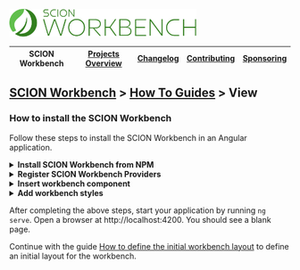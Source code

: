 <a href="/README.md"><img src="/resources/branding/scion-workbench-banner.svg" height="50" alt="SCION Workbench"></a>

| SCION Workbench | [Projects Overview][menu-projects-overview] | [Changelog][menu-changelog] | [Contributing][menu-contributing] | [Sponsoring][menu-sponsoring] |  
| --- | --- | --- | --- | --- |

## [SCION Workbench][menu-home] > [How To Guides][menu-how-to] > View

### How to install the SCION Workbench

Follow these steps to install the SCION Workbench in an Angular application.

<details>
    <summary><strong>Install SCION Workbench from NPM</strong></summary>
    <br>

Run the following command to install the SCION Workbench and required dependencies.

```console
npm install @scion/workbench @scion/workbench-client @scion/toolkit @scion/components @scion/microfrontend-platform @angular/cdk --save
```

</details>

<details>
    <summary><strong>Register SCION Workbench Providers</strong></summary>
    <br>

Open `app.config.ts` and register SCION Workbench providers.

```ts
import {ApplicationConfig} from '@angular/core';
import {provideRouter} from '@angular/router';
import {provideAnimations} from '@angular/platform-browser/animations';
import {provideWorkbench} from '@scion/workbench';

export const appConfig: ApplicationConfig = {
  providers: [
    provideWorkbench(),
    provideRouter([]), // required by the SCION Workbench
    provideAnimations(), // required by the SCION Workbench
  ],
};
```

If you are not using `app.config.ts`, register the SCION Workbench directly in `main.ts`.

```ts
import {bootstrapApplication} from '@angular/platform-browser';
import {provideRouter} from '@angular/router';
import {provideAnimations} from '@angular/platform-browser/animations';
import {provideWorkbench} from '@scion/workbench';

bootstrapApplication(AppComponent, {
  providers: [
    provideWorkbench(),
    provideRouter([]), // required by the SCION Workbench
    provideAnimations(), // required by the SCION Workbench
  ],
});
```

</details>

<details>
    <summary><strong>Insert workbench component</strong></summary>
    <br>

Open `app.component.html` and replace it with the following content:

```html 
<wb-workbench/>
```

The workbench itself does not position nor lay out the `<wb-workbench>` component. Depending on your requirements, you may want the workbench to fill the entire page viewport or only parts of it, for example, if you have a header, footer, or navigation panel.

For a quick start, position the workbench absolutely and align it with the page viewport. Open `app.component.scss` and replace it with the following content:
```scss
  wb-workbench {
    position: absolute;
    inset: 0;
  }
```
</details>

<details>
    <summary><strong>Add workbench styles</strong></summary>
    <br>

The workbench requires some styles to be imported into `styles.scss`, as follows:

```scss
@use '@scion/workbench';
``` 

Also, download the workbench icon font from <a href="https://github.com/SchweizerischeBundesbahnen/scion-workbench/raw/master/resources/scion-workbench-icons/fonts/fonts.zip">GitHub</a>, unzip the font files, and place the extracted files in the `assets/fonts` folder.

> Deploying the application in a subdirectory requires the additional steps described [here][link-how-to-configure-icons-if-deploying-app-in-subdirectory].

</details>

After completing the above steps, start your application by running `ng serve`. Open a browser at http://localhost:4200. You should see a blank page.

Continue with the guide [How to define the initial workbench layout][link-how-to-define-initial-workbench-layout] to define an initial layout for the workbench.

[link-how-to-define-initial-workbench-layout]: /docs/site/howto/how-to-define-initial-layout.md
[link-how-to-configure-icons-if-deploying-app-in-subdirectory]: /docs/site/howto/how-to-icons.md#deploying-the-app-in-a-subdirectory

[menu-how-to]: /docs/site/howto/how-to.md

[menu-home]: /README.md
[menu-projects-overview]: /docs/site/projects-overview.md
[menu-changelog]: /docs/site/changelog.md
[menu-contributing]: /CONTRIBUTING.md
[menu-sponsoring]: /docs/site/sponsoring.md
